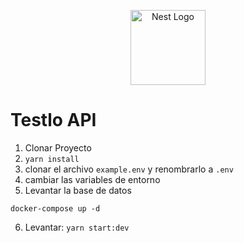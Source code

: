 <p align="center">
  <a href="http://nestjs.com/" target="blank"><img src="https://nestjs.com/img/logo-small.svg" width="120" alt="Nest Logo" /></a>
</p>


# Testlo API

1. Clonar Proyecto
2. ```yarn install```
3. clonar el archivo ```example.env``` y renombrarlo a ```.env```
4. cambiar las variables de entorno
5. Levantar la base de datos
```
docker-compose up -d
```
6. Levantar: ```yarn start:dev```